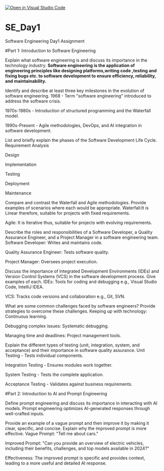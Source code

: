 [![Open in Visual Studio Code](https://classroom.github.com/assets/open-in-vscode-2e0aaae1b6195c2367325f4f02e2d04e9abb55f0b24a779b69b11b9e10269abc.svg)](https://classroom.github.com/online_ide?assignment_repo_id=18433446&assignment_repo_type=AssignmentRepo)
# SE_Day1
Software Engineering Day1 Assignment

#Part 1: Introduction to Software Engineering

Explain what software engineering is and discuss its importance in the technology industry.
**Software engineering is the application of engineering principles like designing platforms,writing code ,testing and fixing bugs etc.  to software development to ensure efficiency, reliability, and maintainability.**


Identify and describe at least three key milestones in the evolution of software engineering.
1968 - Term "software engineering" introduced to address the software crisis.

1970s-1980s - Introduction of structured programming and the Waterfall model.

1990s-Present - Agile methodologies, DevOps, and AI integration in software development.



List and briefly explain the phases of the Software Development Life Cycle.
Requirement Analysis

Design

Implementation

Testing

Deployment

Maintenance


Compare and contrast the Waterfall and Agile methodologies. Provide examples of scenarios where each would be appropriate.
Waterfall:It is Linear therefore, suitable for projects with fixed requirements.

Agile: It is Iterative thus, suitable for projects with evolving requirements.


Describe the roles and responsibilities of a Software Developer, a Quality Assurance Engineer, and a Project Manager in a software engineering team.
Software Developer: Writes and maintains code.

Quality Assurance Engineer: Tests software quality.

Project Manager: Oversees project execution.


Discuss the importance of Integrated Development Environments (IDEs) and Version Control Systems (VCS) in the software development process. Give examples of each.
IDEs: Tools for coding and debugging e.g., Visual Studio Code, IntelliJ IDEA.

VCS: Tracks code versions and collaboration e.g., Git, SVN.


What are some common challenges faced by software engineers? Provide strategies to overcome these challenges.
Keeping up with technology: Continuous learning.

Debugging complex issues: Systematic debugging.

Managing time and deadlines: Project management tools.


Explain the different types of testing (unit, integration, system, and acceptance) and their importance in software quality assurance.
Unit Testing - Tests individual components.

Integration Testing - Ensures modules work together.

System Testing - Tests the complete application.

Acceptance Testing - Validates against business requirements.


#Part 2: Introduction to AI and Prompt Engineering


Define prompt engineering and discuss its importance in interacting with AI models.
Prompt engineering optimizes AI-generated responses through well-crafted inputs.


Provide an example of a vague prompt and then improve it by making it clear, specific, and concise. Explain why the improved prompt is more effective.
Vague Prompt: "Tell me about cars."

Improved Prompt: "Can you provide an overview of electric vehicles, including their benefits, challenges, and top models available in 2024?"

Effectiveness: The improved prompt is specific and provides context, leading to a more useful and detailed AI response.
